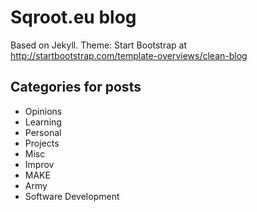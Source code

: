 # Sqroot.eu blog

Based on Jekyll. Theme: Start Bootstrap at http://startbootstrap.com/template-overviews/clean-blog

## Categories for posts

* Opinions
* Learning
* Personal
* Projects
* Misc
* Improv
* MAKE
* Army
* Software Development

